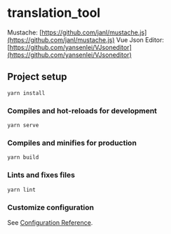 # translation_tool

Mustache: [https://github.com/janl/mustache.js](https://github.com/janl/mustache.js)
Vue Json Editor: [https://github.com/yansenlei/VJsoneditor](https://github.com/yansenlei/VJsoneditor)


## Project setup

```
yarn install
```

### Compiles and hot-reloads for development

```
yarn serve
```

### Compiles and minifies for production

```
yarn build
```

### Lints and fixes files

```
yarn lint
```

### Customize configuration

See [Configuration Reference](https://cli.vuejs.org/config/).
